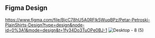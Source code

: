 ## Figma Design

https://www.figma.com/file/BjcC78hU5A0RFIk5WuqBPz/Petar-Petroski-PlainShirts-Design?type=design&node-id=0%3A1&mode=design&t=1fy34Do3TuOPe0BJ-1
![Desktop - 8 (5)](https://github.com/PetarPetroski/is218_final_project/assets/45236464/f18ae448-60fb-4ca0-9bfc-049be3ecd1ab)
